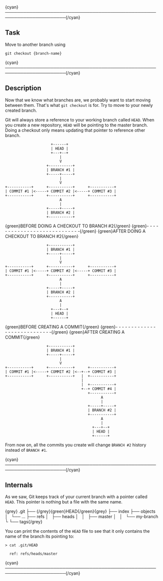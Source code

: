 {cyan}──────────────────────────────────────────────────────────────────────{/cyan}

## Task

Move to another branch using
```
git checkout {branch-name}
```

{cyan}──────────────────────────────────────────────────────────────────────{/cyan}

## Description

Now that we know what branches are, we probably want to start moving between them. That's what `git checkout` is for. Try to move to your newly created branch.

Git will always store a reference to your working branch called `HEAD`. When you create a new repository, `HEAD` will be pointing to the master branch. Doing a checkout only means updating that pointer to reference other branch.

```
                     +------+
                     | HEAD |
                     +---+--+
                         |
                         V
                   +-----------+
                   | BRANCH #1 |
                   +-----+-----+
                         |
                         V
+-----------+      +-----------+      +-----------+
| COMMIT #1 |<-----+ COMMIT #2 |<-----+ COMMIT #3 |
+-----------+      +-----------+      +-----------+
                         A
                         |
                   +-----+-----+
                   | BRANCH #2 |
                   +-----------+
```
{green}BEFORE DOING A CHECKOUT TO BRANCH #2{/green}
{green}- - - - - - - - - - - - - - - - - - - - - - - - - - - -{/green}
{green}AFTER DOING A CHECKOUT TO BRANCH #2{/green}
```
                   +-----------+
                   | BRANCH #1 |
                   +-----+-----+
                         |
                         V
+-----------+      +-----------+      +-----------+
| COMMIT #1 |<-----+ COMMIT #2 |<-----+ COMMIT #3 |
+-----------+      +-----------+      +-----------+
                         A
                         |
                   +-----+-----+
                   | BRANCH #2 |
                   +-----------+
                         A
                         |
                     +---+--+
                     | HEAD |
                     +------+
```
{green}BEFORE CREATING A COMMIT{/green}
{green}- - - - - - - - - - - - - - - - - - - - - - - - - - - -{/green}
{green}AFTER CREATING A COMMIT{/green}
```
                   +-----------+
                   | BRANCH #1 |
                   +-----+-----+
                         |
                         V
+-----------+      +-----------+      +-----------+
| COMMIT #1 |<-----+ COMMIT #2 |<--+--+ COMMIT #3 |
+-----------+      +-----------+   |  +-----------+
                                   |        
                                   |  +-----------+
                                   +--+ COMMIT #4 |
                                      +-----------+
                                            A
                                            |
                                      +-----+-----+
                                      | BRANCH #2 |
                                      +-----------+
                                            A
                                            |
                                        +---+--+
                                        | HEAD |
                                        +------+
```

From now on, all the commits you create will change `BRANCH #2` history instead of `BRANCH #1`.

{cyan}──────────────────────────────────────────────────────────────────────{/cyan}

## Internals

As we saw, Git keeps track of your current branch with a pointer called `HEAD`. This pointer is nothing but a file with the same name.

{grey}
.git
├── {/grey}{green}HEAD{/green}{grey}
├── index
├── objects
│   └── …
├── refs
│   ├── heads
│   │   ├── master
│   │   └── my-branch
└   └── tags{/grey}

You can print the contents of the `HEAD` file to see that it only contains the name of the branch its pointing to:

```
> cat .git/HEAD

  ref: refs/heads/master
```

{cyan}──────────────────────────────────────────────────────────────────────{/cyan}
